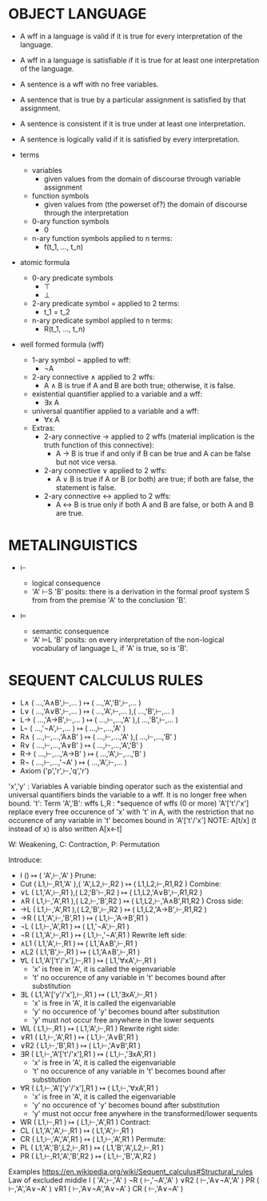 # OBJECT LANGUAGE

- A wff in a language is valid if it is true for every interpretation of the language.
- A wff in a language is satisfiable if it is true for at least one interpretation of the language.
- A sentence is a wff with no free variables.
- A sentence that is true by a particular assignment is satisfied by that assignment.
- A sentence is consistent if it is true under at least one interpretation.
- A sentence is logically valid if it is satisfied by every interpretation.

- terms
  - variables
    - given values from the domain of discourse through variable assignment
  - function symbols
    - given values from (the powerset of?) the domain of discourse through the interpretation
  - 0-ary function symbols
    - 0
  - n-ary function symbols applied to n terms:
    - f(t_1, ..., t_n)
- atomic formula
  - 0-ary predicate symbols
    - ⊤
    - ⊥
  - 2-ary predicate symbol = applied to 2 terms:
    - t_1 = t_2
  - n-ary predicate symbol applied to n terms:
    - R(t_1, ..., t_n)
- well formed formula (wff)
  - 1-ary symbol ¬ applied to wff:
    - ¬A
  - 2-ary connective ∧ applied to 2 wffs:
    - A ∧ B is true if A and B are both true; otherwise, it is false.
  - existential quantifier applied to a variable and a wff:
    - ∃x A
  - universal quantifier applied to a variable and a wff:
    - ∀x A
  - Extras:
    - 2-ary connective → applied to 2 wffs (material implication is the truth function of this connective):
      - A → B is true if and only if B can be true and A can be false but not vice versa.
    - 2-ary connective ∨ applied to 2 wffs:
      - A ∨ B is true if A or B (or both) are true; if both are false, the statement is false.
    - 2-ary connective ↔ applied to 2 wffs:
      - A ↔ B is true only if both A and B are false, or both A and B are true.

# METALINGUISTICS

- ⊢
  - logical consequence
  - 'A' ⊢S 'B' posits: there is a derivation in the formal proof system S from from the premise 'A' to the conclusion 'B'.

- ⊨
  - semantic consequence
  - 'A' ⊨L 'B' posits: on every interpretation of the non-logical vocabulary of language L, if 'A' is true, so is 'B'.

# SEQUENT CALCULUS RULES

- L∧ ( ...,'A∧B',⊢,... ) ↦ ( ...,'A','B',⊢,... )
- L∨ ( ...,'A∨B',⊢,... ) ↦ ( ...,'A',⊢,... ),( ...,'B',⊢,... )
- L→ ( ...,'A→B',⊢,... ) ↦ ( ...,⊢,...,'A' ),( ...,'B',⊢,... )
- L¬ ( ...,'¬A',⊢,... )  ↦ ( ...,⊢,...,'A' )
- R∧ ( ...,⊢,...,'A∧B' ) ↦ ( ...,⊢,...,'A' ),( ...,⊢,...,'B' )
- R∨ ( ...,⊢,...,'A∨B' ) ↦ ( ...,⊢,...,'A','B' )
- R→ ( ...,⊢,...,'A→B' ) ↦ ( ...,'A',⊢,...,'B' )
- R¬ ( ...,⊢,...,'¬A' )  ↦ ( ...,'A',⊢,... )
- Axiom ('p','r',⊢,'q','r')

'x','y' : Variables
A variable binding operator such as the existential and universal quantifiers binds the variable to a wff. It is no longer free when bound.
't': Term
'A','B': wffs
L,R : *sequence of wffs (0 or more)
'A'['t'/'x'] replace every free occurence of 'x' with 't' in A, with the restriction that no occurence of any variable in 't' becomes bound in 'A'['t'/'x']
NOTE: A[t/x] (t instead of x) is also written A[x←t]

W: Weakening, C: Contraction, P: Permutation

Introduce:
- I  	() ↦ ( 'A',⊢,'A' )
Prune:
- Cut	( L1,⊢,R1,'A' ),( 'A',L2,⊢,R2 ) ↦ ( L1,L2,⊢,R1,R2 )
Combine:
- ∨L 	( L1,'A',⊢,R1 ),( L2,'B'⊢,R2 ) ↦ ( L1,L2,'A∨B',⊢,R1,R2 )
- ∧R 	( L1,⊢,'A',R1 ),( L2,⊢,'B',R2 ) ↦ ( L1,L2,⊢,'A∧B',R1,R2 )
Cross side:
- →L 	( L1,⊢,'A',R1 ),( L2,'B',⊢,R2 ) ↦ ( L1,L2,'A→B',⊢,R1,R2 )
- →R 	( L1,'A',⊢,'B',R1 ) ↦ ( L1,⊢,'A→B',R1 )
- ¬L 	( L1,⊢,'A',R1 ) ↦ ( L1,'¬A',⊢,R1 )
- ¬R 	( L1,'A',⊢,R1 ) ↦ ( L1,⊢,'¬A',R1 )
Rewrite left side:
- ∧L1	( L1,'A',⊢,R1 ) ↦ ( L1,'A∧B',⊢,R1 )
- ∧L2	( L1,'B',⊢,R1 ) ↦ ( L1,'A∧B',⊢,R1 )
- ∀L 	( L1,'A'['t'/'x'],⊢,R1 ) ↦ ( L1,'∀xA',⊢,R1 )
   - 'x' is free in 'A', it is called the eigenvariable
   - 't' no occurence of any variable in 't' becomes bound after substitution
- ∃L 	( L1,'A'['y'/'x'],⊢,R1 ) ↦ ( L1,'∃xA',⊢,R1 )
  - 'x' is free in 'A', it is called the eigenvariable
  - 'y' no occurence of 'y' becomes bound after substitution
  - 'y' must not occur free anywhere in the lower sequents
- WL 	( L1,⊢,R1 ) ↦ ( L1,'A',⊢,R1 )
Rewrite right side:
- ∨R1 	( L1,⊢,'A',R1 ) ↦ ( L1,⊢,'A∨B',R1 )
- ∨R2 	( L1,⊢,'B',R1 ) ↦ ( L1,⊢,'A∨B',R1 )
- ∃R 	( L1,⊢,'A'['t'/'x'],R1 ) ↦ ( L1,⊢,'∃xA',R1 )
   - 'x' is free in 'A', it is called the eigenvariable
   - 't' no occurence of any variable in 't' becomes bound after substitution
- ∀R 	( L1,⊢,'A'['y'/'x'],R1 ) ↦ ( L1,⊢,'∀xA',R1 )
   - 'x' is free in 'A', it is called the eigenvariable
   - 'y' no occurence of 'y' becomes bound after substitution
   - 'y' must not occur free anywhere in the transformed/lower sequents
- WR 	( L1,⊢,R1 ) ↦ ( L1,⊢,'A',R1 )
Contract:
- CL 	( L1,'A','A',⊢,R1 ) ↦ ( L1,'A',⊢,R1 )
- CR 	( L1,⊢,'A','A',R1 ) ↦ ( L1,⊢,'A',R1 )
Permute:
- PL 	( L1,'A','B',L2,⊢,R1 ) ↦ ( L1,'B','A',L2,⊢,R1 )
- PR 	( L1,⊢,R1,'A','B',R2 ) ↦ ( L1,⊢,'B','A',R2 )

Examples
https://en.wikipedia.org/wiki/Sequent_calculus#Structural_rules
Law of excluded middle
I
( 'A',⊢,'A' )
¬R
( ⊢,'¬A','A' )
∨R2
( ⊢,'A∨¬A','A' )
PR
( ⊢,'A','A∨¬A' )
∨R1
( ⊢,'A∨¬A','A∨¬A' )
CR
( ⊢,'A∨¬A' )
